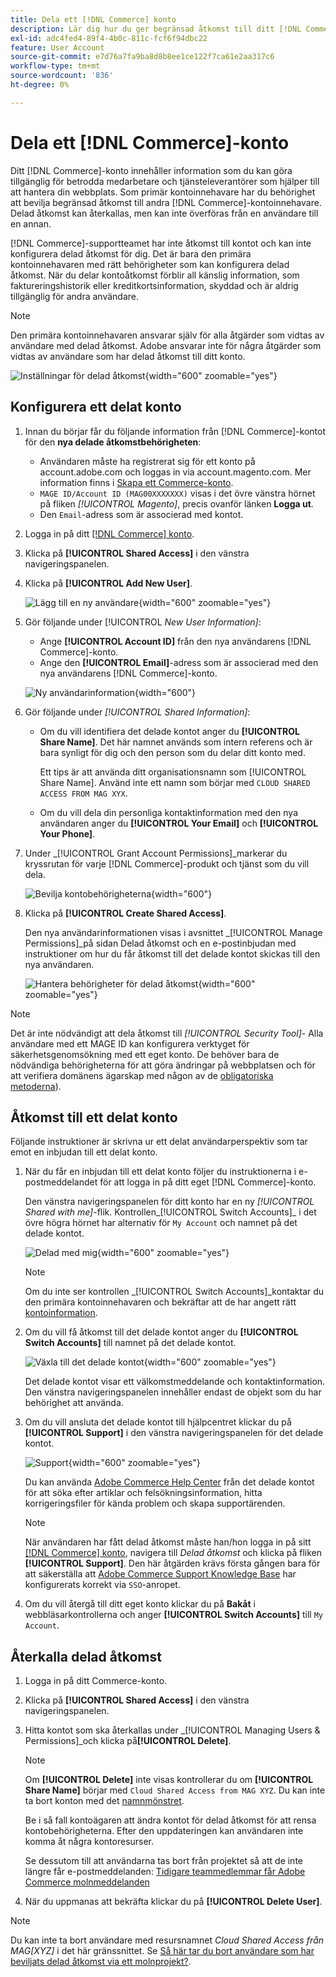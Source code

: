 ```yaml
---
title: Dela ett [!DNL Commerce] konto
description: Lär dig hur du ger begränsad åtkomst till ditt [!DNL Commerce] konto för andra [!DNL Commerce] kontoinnehavare.
exl-id: adc4fed4-89f4-4b0c-811c-fcf6f94dbc22
feature: User Account
source-git-commit: e7d76a7fa9ba8d8b8ee1ce122f7ca61e2aa317c6
workflow-type: tm+mt
source-wordcount: '836'
ht-degree: 0%

---
```


# Dela ett [!DNL Commerce]-konto

Ditt [!DNL Commerce]-konto innehåller information som du kan göra tillgänglig för betrodda medarbetare och tjänsteleverantörer som hjälper till att hantera din webbplats. Som primär kontoinnehavare har du behörighet att bevilja begränsad åtkomst till andra [!DNL Commerce]-kontoinnehavare. Delad åtkomst kan återkallas, men kan inte överföras från en användare till en annan.

[!DNL Commerce]-supportteamet har inte åtkomst till kontot och kan inte konfigurera delad åtkomst för dig. Det är bara den primära kontoinnehavaren med rätt behörigheter som kan konfigurera delad åtkomst. När du delar kontoåtkomst förblir all känslig information, som faktureringshistorik eller kreditkortsinformation, skyddad och är aldrig tillgänglig för andra användare.

>[!NOTE]
>
>Den primära kontoinnehavaren ansvarar själv för alla åtgärder som vidtas av användare med delad åtkomst. Adobe ansvarar inte för några åtgärder som vidtas av användare som har delad åtkomst till ditt konto.

![Inställningar för delad åtkomst](./assets/shared-access.png){width="600" zoomable="yes"}

## Konfigurera ett delat konto

1. Innan du börjar får du följande information från [!DNL Commerce]-kontot för den **nya delade åtkomstbehörigheten**:

   - Användaren måste ha registrerat sig för ett konto på account.adobe.com och loggas in via account.magento.com. Mer information finns i [Skapa ett Commerce-konto](https://experienceleague.adobe.com/en/docs/commerce-admin/start/commerce-account/commerce-account-create#create-a-commerce-account).
   - `MAGE ID/Account ID (MAG00XXXXXXX)` visas i det övre vänstra hörnet på fliken _[!UICONTROL Magento]_, precis ovanför länken **Logga ut**.
   - Den `Email`-adress som är associerad med kontot.

1. Logga in på ditt [[!DNL Commerce] konto](commerce-account-create.md).

1. Klicka på **[!UICONTROL Shared Access]** i den vänstra navigeringspanelen.

1. Klicka på **[!UICONTROL Add New User]**.

   ![Lägg till en ny användare](./assets/shared-access-add.png){width="600" zoomable="yes"}

1. Gör följande under [!UICONTROL _New User Information]_:

   - Ange **[!UICONTROL Account ID]** från den nya användarens [!DNL Commerce]-konto.
   - Ange den **[!UICONTROL Email]**-adress som är associerad med den nya användarens [!DNL Commerce]-konto.

   ![Ny användarinformation](./assets/shared-new-user.png){width="600"}

1. Gör följande under _[!UICONTROL Shared Information]_:

   - Om du vill identifiera det delade kontot anger du **[!UICONTROL Share Name]**. Det här namnet används som intern referens och är bara synligt för dig och den person som du delar ditt konto med.

     Ett tips är att använda ditt organisationsnamn som [!UICONTROL Share Name]. Använd inte ett namn som börjar med `CLOUD SHARED ACCESS FROM MAG XYX`.
   - Om du vill dela din personliga kontaktinformation med den nya användaren anger du **[!UICONTROL Your Email]** och **[!UICONTROL Your Phone]**.

1. Under _[!UICONTROL Grant Account Permissions]_markerar du kryssrutan för varje [!DNL Commerce]-produkt och tjänst som du vill dela.

   ![Bevilja kontobehörigheterna](./assets/shared-permissions.png){width="600"}

1. Klicka på **[!UICONTROL Create Shared Access]**.

   Den nya användarinformationen visas i avsnittet _[!UICONTROL Manage Permissions]_på sidan Delad åtkomst och en e-postinbjudan med instruktioner om hur du får åtkomst till det delade kontot skickas till den nya användaren.

   ![Hantera behörigheter för delad åtkomst](./assets/shared-manage-permissions.png){width="600" zoomable="yes"}

>[!NOTE]
>
>Det är inte nödvändigt att dela åtkomst till _[!UICONTROL Security Tool]_- Alla användare med ett MAGE ID kan konfigurera verktyget för säkerhetsgenomsökning med ett eget konto. De behöver bara de nödvändiga behörigheterna för att göra ändringar på webbplatsen och för att verifiera domänens ägarskap med någon av de [obligatoriska metoderna](https://experienceleague.adobe.com/en/docs/commerce-admin/systems/security/security-scan)).

## Åtkomst till ett delat konto

Följande instruktioner är skrivna ur ett delat användarperspektiv som tar emot en inbjudan till ett delat konto.

1. När du får en inbjudan till ett delat konto följer du instruktionerna i e-postmeddelandet för att logga in på ditt eget [!DNL Commerce]-konto.

   Den vänstra navigeringspanelen för ditt konto har en ny _[!UICONTROL Shared with me]_-flik. Kontrollen_[!UICONTROL Switch Accounts]_ i det övre högra hörnet har alternativ för `My Account` och namnet på det delade kontot.

   ![Delad med mig](./assets/shared-with-me.png){width="600" zoomable="yes"}

   >[!NOTE]
   >
   >   Om du inte ser kontrollen _[!UICONTROL Switch Accounts]_kontaktar du den primära kontoinnehavaren och bekräftar att de har angett rätt [kontoinformation](#set-up-a-shared-account).


1. Om du vill få åtkomst till det delade kontot anger du **[!UICONTROL Switch Accounts]** till namnet på det delade kontot.

   ![Växla till det delade kontot](./assets/shared-switch.png){width="600" zoomable="yes"}

   Det delade kontot visar ett välkomstmeddelande och kontaktinformation. Den vänstra navigeringspanelen innehåller endast de objekt som du har behörighet att använda.

1. Om du vill ansluta det delade kontot till hjälpcentret klickar du på **[!UICONTROL Support]** i den vänstra navigeringspanelen för det delade kontot.

   ![Support](./assets/shared-support.png){width="600" zoomable="yes"}

   Du kan använda [Adobe Commerce Help Center](https://experienceleague.adobe.com/en/docs/commerce-knowledge-base/kb/overview) från det delade kontot för att söka efter artiklar och felsökningsinformation, hitta korrigeringsfiler för kända problem och skapa supportärenden.

   >[!NOTE]
   >
   >När användaren har fått delad åtkomst måste han/hon logga in på sitt [[!DNL Commerce] konto](https://account.magento.com/customer/account/login), navigera till _Delad åtkomst_ och klicka på fliken **[!UICONTROL Support]**. Den här åtgärden krävs första gången bara för att säkerställa att [Adobe Commerce Support Knowledge Base](https://experienceleague.adobe.com/en/docs/commerce-knowledge-base/kb/overview) har konfigurerats korrekt via `SSO`-anropet.

1. Om du vill återgå till ditt eget konto klickar du på **Bakåt** i webbläsarkontrollerna och anger **[!UICONTROL Switch Accounts]** till `My Account`.

## Återkalla delad åtkomst

1. Logga in på ditt Commerce-konto.

1. Klicka på **[!UICONTROL Shared Access]** i den vänstra navigeringspanelen.

1. Hitta kontot som ska återkallas under _[!UICONTROL Managing Users & Permissions]_och klicka på&#x200B;**[!UICONTROL Delete]**.

   >[!NOTE]
   >
   > Om **[!UICONTROL Delete]** inte visas kontrollerar du om **[!UICONTROL Share Name]** börjar med `Cloud Shared Access from MAG XYZ`. Du kan inte ta bort konton med det [namnmönstret](https://experienceleague.adobe.com/en/docs/commerce-knowledge-base/kb/help-center-guide/magento-help-center-user-guide#remove-cloud-shared-access-users).
   > 
   > Be i så fall kontoägaren att ändra kontot för delad åtkomst för att rensa kontobehörigheterna. Efter den uppdateringen kan användaren inte komma åt några kontoresurser.
   >
   > Se dessutom till att användarna tas bort från projektet så att de inte längre får e-postmeddelanden: [Tidigare teammedlemmar får Adobe Commerce molnmeddelanden](https://experienceleague.adobe.com/en/docs/commerce-knowledge-base/kb/troubleshooting/miscellaneous/former-teammembers-receive-cloud-notification-emails)


1. När du uppmanas att bekräfta klickar du på **[!UICONTROL Delete User]**.

>[!NOTE]
>
>Du kan inte ta bort användare med resursnamnet _Cloud Shared Access från MAG[XYZ]_ i det här gränssnittet. Se [Så här tar du bort användare som har beviljats delad åtkomst via ett molnprojekt?](https://experienceleague.adobe.com/en/docs/commerce-knowledge-base/kb/troubleshooting/miscellaneous/shared-access-troubleshooting).
